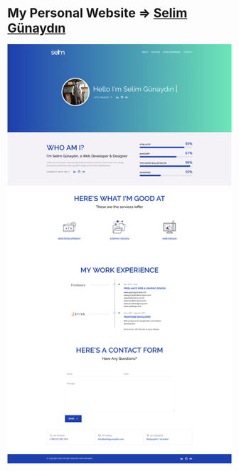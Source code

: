 # My Personal Website => [Selim Günaydın](https://www.selimgunaydin.com/)

![selimgunaydin](./selimgunaydin.png)
